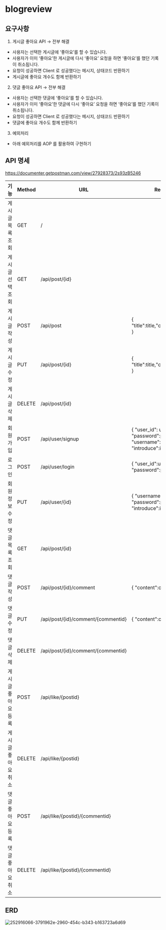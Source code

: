 # blogreview

## 요구사항
1. 게시글 좋아요 API -> 전부 해결
  - 사용자는 선택한 게시글에 ‘좋아요’를 할 수 있습니다.
  - 사용자가 이미 ‘좋아요’한 게시글에 다시 ‘좋아요’ 요청을 하면 ‘좋아요’를 했던 기록이 취소됩니다.
  - 요청이 성공하면 Client 로 성공했다는 메시지, 상태코드 반환하기
  - 게시글에 좋아요 개수도 함께 반환하기
2. 댓글 좋아요 API -> 전부 해결
  - 사용자는 선택한 댓글에 ‘좋아요’를 할 수 있습니다.
  - 사용자가 이미 ‘좋아요’한 댓글에 다시 ‘좋아요’ 요청을 하면 ‘좋아요’를 했던 기록이 취소됩니다.
  - 요청이 성공하면 Client 로 성공했다는 메시지, 상태코드 반환하기
  - 댓글에 좋아요 개수도 함께 반환하기
3. 예외처리
  - 아래 예외처리를 AOP 를 활용하여 구현하기

## API 명세
https://documenter.getpostman.com/view/27928373/2s93zB5246

|기능|Method|URL|Request|Response|
|--|--|--|--|--|
|게시글 목록 조회|GET|/||게시글 리스트|
|게시글 선택 조회|GET|/api/post/{id}||선택한 게시글|
|게시글 작성|POST|/api/post|{ "title":title,"content":content }|작성한 게시글|
|게시글 수정|PUT|/api/post/{id}|{ "title":title,"content":content }|수정한 게시글|
|게시글 삭제|DELETE|/api/post/{id}|||
|회원가입|POST|/api/user/signup|{ "user_id": userid, "password":password, "username":username, "introduce":introduce }||
|로그인|POST|/api/user/login|{ "user_id":userid, "password":password }|Header에 JWT 토큰|
|회원정보 수정|PUT|/api/user/{id}|{ "username":username, "password":password, "introduce":introduce }|수정된 회원정보|
|댓글 목록 조회|GET|/api/post/{id}||선택한 게시글의 댓글 리스트|
|댓글 작성|POST|/api/post/{id}/comment|{ "content":content }|작성한 댓글|
|댓글 수정|PUT|/api/post/{id}/comment/{commentid}|{ "content":content }|수정한 댓글|
|댓글 삭제|DELETE|/api/post/{id}/comment/{commentid}|||
|게시글 좋아요 등록|POST|/api/like/{postid}||
|게시글 좋아요 취소|DELETE|/api/like/{postid}||
|댓글 좋아요 등록|POST|/api/like/{postid}/{commentid}||
|댓글 좋아요 취소|DELETE|/api/like/{postid}/{commentid}||

## ERD

![252916066-3791962e-2960-454c-b343-b163723a6d69](https://github.com/shung1103/blogreview/assets/133616029/a2e996df-bde7-4799-94ce-c2b3fe173a51)

